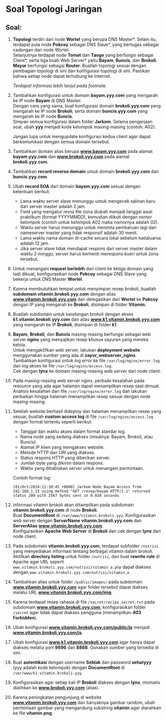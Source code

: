 # Soal Topologi Jaringan

## Soal:

1. **Topologi** terdiri dari node **Wortel** yang berupa DNS Master*. Selain itu, terdapat pula node **Pokcoy** sebagai DNS Slave*, yang bertugas sebagai cadangan dari node Wortel.  
   Selanjutnya terdapat node **Tomat** dan **Taoge** yang berfungsi sebagai Client*, serta tiga buah Web Server* yaitu **Bayam**, **Buncis**, dan **Brokoli**. **Mayur** berfungsi sebagai **Router**. Buatlah topologi sesuai dengan pembagian topologi di sini dan konfigurasi topologi di sini. Pastikan bahwa setiap node dapat terhubung ke Internet.  

   *Terdapat informasi lebih lanjut pada footnote.*

2. Tambahkan konfigurasi untuk domain **bayam.yyy.com** yang mengarah ke IP node **Bayam** di DNS Master.  
   Dengan cara yang sama, buat konfigurasi domain **brokoli.yyy.com** yang mengarah ke IP node **Brokoli**, serta domain **buncis.yyy.com** yang mengarah ke IP node **Buncis**.  
   Simpan semua konfigurasi dalam folder **Jarkom**. Selama pengerjaan soal, ubah **yyy** menjadi kode kelompok masing-masing (contoh: A02).

   Jangan lupa untuk mengupdate konfigurasi kedua client agar dapat berkomunikasi dengan semua domain tersebut.

3. Tambahkan domain alias berupa **www.bayam.yyy.com** pada alamat **bayam.yyy.com** dan **www.brokoli.yyy.com** pada alamat **brokoli.yyy.com**.

4. Tambahkan **record reverse domain** untuk domain **brokoli.yyy.com** dan **buncis.yyy.com**.

5. Ubah **record SOA** dari domain **bayam.yyy.com** sesuai dengan ketentuan berikut:
   - Lama waktu server slave menunggu untuk mengecek salinan baru dari server master adalah 2 jam.
   - Field yang mengatur revisi file zona diubah menjadi tanggal awal praktikum (format YYYYMMDD), kemudian diikuti dengan nomor kelompok (contoh untuk kelompok A02 maka nomornya adalah 02).
   - Waktu server harus menunggu untuk meminta pembaruan lagi dari nameserver master yang tidak responsif adalah 30 menit.
   - Lama waktu nama domain di-cache secara lokal sebelum kadaluarsa adalah 12 jam.
   - Jika server slave tidak mendapat respons dari server master dalam waktu 2 minggu, server harus berhenti merespons kueri untuk zona tersebut.

6. Untuk menangani **request berlebih** dari client ke ketiga domain yang tadi dibuat, konfigurasikan node **Pokcoy** sebagai DNS Slave yang bekerja untuk DNS Master **Wortel**.

7. Karena membutuhkan tempat untuk menyimpan resep brokoli, buatlah **subdomain vitamin.brokoli.yyy.com** dengan alias **www.vitamin.brokoli.yyy.com** dan delegasikan dari **Wortel** ke **Pokcoy** dengan IP yang mengarah ke **Brokoli**, disimpan di folder **Vitamin**.

8. Buatlah subdomain untuk kandungan brokoli dengan akses **k1.vitamin.brokoli.yyy.com** dan alias **www.k1.vitamin.brokoli.yyy.com** yang mengarah ke IP **Brokoli**, disimpan di folder **k1**.

9. **Bayam**, **Brokoli**, dan **Buncis** masing-masing berfungsi sebagai web server **nginx** yang menyajikan resep khusus sayuran yang mereka kelola.  
   Untuk mengaktifkan web server, lakukan **deployment website** menggunakan sumber yang ada di **sayur_webserver_nginx**. Tambahkan konfigurasi untuk log error ke file `/var/log/nginx/error.log` dan log akses ke file `/var/log/nginx/access.log`.  
   Cek dengan **lynx** ke domain masing-masing web server dari node client.

10. Pada masing-masing web server nginx, perbaiki kesalahan pada resource yang ada agar halaman dapat menampilkan resep saat dimuat.  
    Analisis kesalahan dari file `/var/log/nginx/error.log` dan lakukan perbaikan hingga halaman menampilkan resep sesuai dengan node masing-masing.

11. Setelah website berhasil dideploy dan halaman menampilkan resep yang sesuai, buatlah **custom access log** di file `/var/log/nginx/access.log` dengan format tertentu seperti berikut:

    - Tanggal dan waktu akses dalam format standar log.
    - Nama node yang sedang diakses (misalnya: Bayam, Brokoli, atau Buncis).
    - Alamat IP klien yang mengakses website.
    - Metode HTTP dan URI yang diakses.
    - Status respons HTTP yang diberikan server.
    - Jumlah byte yang dikirim dalam respons.
    - Waktu yang dihabiskan server untuk menangani permintaan.

    Contoh format log:
    ```  
    [01/Oct/2024:11:30:45 +0000] Jarkom Node Bayam Access from 192.168.1.15 using method "GET /resep/bayam HTTP/1.1" returned status 200 with 2567 bytes sent in 0.038 seconds  
    ```

12. Informasi vitamin brokoli akan ditampilkan pada subdomain **vitamin.brokoli.yyy.com** di node **Brokoli**.  
    Buat **DocumentRoot** di `/var/www/vitamin.brokoli.yyy`. Konfigurasikan web server dengan **ServerName** **vitamin.brokoli.yyy.com** dan **ServerAlias** **www.vitamin.brokoli.yyy.com**.  
    Konfigurasikan **Apache Web Server** di **Brokoli** dan cek dengan **lynx** dari node client.

13. Pada subdomain **vitamin.brokoli.yyy.com**, terdapat subfolder `/nutrisi` yang menyediakan informasi tentang berbagai vitamin dalam brokoli.  
    Aktifkan **directory listing** untuk folder `/nutrisi`, dan buat **rewrite rule** di Apache agar URL seperti `www.vitamin.brokoli.yyy.com/nutrisi/vitamin_a.php` dapat diakses dengan `www.vitamin.brokoli.yyy.com/nutrisi/vitamin_a`.

14. Tambahkan alias untuk folder `/public/images/` pada subdomain **www.vitamin.brokoli.yyy.com** agar folder tersebut dapat diakses melalui URL **www.vitamin.brokoli.yyy.com/img**.

15. Karena terdapat resep rahasia di file `/secret/recipe_secret.txt` pada subdomain **www.vitamin.brokoli.yyy.com**, konfigurasikan folder `/secret` agar tidak dapat diakses pengguna (menampilkan **403 Forbidden**).

16. Ubah konfigurasi **www.vitamin.brokoli.yyy.com/public/js** menjadi **www.vitamin.brokoli.yyy.com/js**.

17. Ubah konfigurasi **www.k1.vitamin.brokoli.yyy.com** agar hanya dapat diakses melalui port **9696** dan **8888**. Gunakan sumber yang tersedia di sini.

18. Buat **autentikasi** dengan username **Seblak** dan password **sehatyyy** (yyy adalah kode kelompok) dengan **DocumentRoot** di `/var/www/k1.vitamin.brokoli.yyy`.

19. Konfigurasikan agar setiap kali IP **Brokoli** diakses dengan **lynx**, otomatis dialihkan ke **www.brokoli.yyy.com** (alias).

20. Karena peningkatan pengunjung di website **www.vitamin.brokoli.yyy.com** dan banyaknya gambar random, ubah permintaan gambar yang mengandung substring **vitamin** agar diarahkan ke file **vitamin.png**.
